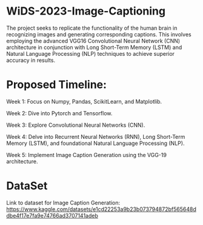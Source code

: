# WiDS-2023-Image-Captioning

The project seeks to replicate the functionality of the human brain in recognizing images and generating corresponding captions. This involves employing the advanced VGG16 Convolutional Neural Network (CNN) architecture in conjunction with Long Short-Term Memory (LSTM) and Natural Language Processing (NLP) techniques to achieve superior accuracy in results.


# Proposed Timeline:

Week 1: Focus on Numpy, Pandas, ScikitLearn, and Matplotlib.

Week 2: Dive into Pytorch and Tensorflow.

Week 3: Explore Convolutional Neural Networks (CNN).

Week 4: Delve into Recurrent Neural Networks (RNN), Long Short-Term Memory (LSTM), and foundational Natural Language Processing (NLP).

Week 5: Implement Image Caption Generation using the VGG-19 architecture.

# DataSet

Link to dataset for Image Caption Generation: https://www.kaggle.com/datasets/e1cd22253a9b23b073794872bf565648ddbe4f17e7fa9e74766ad3707141adeb
